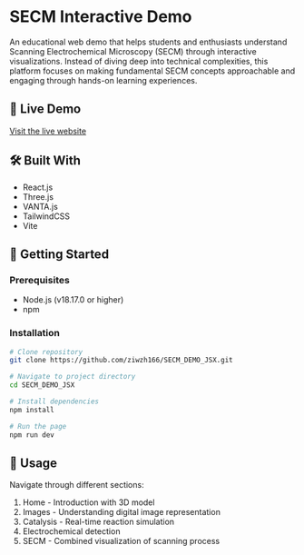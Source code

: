 # SECM Interactive Demo

An educational web demo that helps students and enthusiasts understand Scanning Electrochemical Microscopy (SECM) through interactive visualizations. Instead of diving deep into technical complexities, this platform focuses on making fundamental SECM concepts approachable and engaging through hands-on learning experiences.

## 🔗 Live Demo

[Visit the live website](https://secmdemouu.netlify.app/)

## 🛠️ Built With

- React.js
- Three.js
- VANTA.js
- TailwindCSS
- Vite

## 🚀 Getting Started

### Prerequisites

- Node.js (v18.17.0 or higher)
- npm

### Installation

```bash
# Clone repository
git clone https://github.com/ziwzh166/SECM_DEMO_JSX.git

# Navigate to project directory
cd SECM_DEMO_JSX

# Install dependencies
npm install

# Run the page
npm run dev
```

## 📝 Usage

Navigate through different sections:

1. Home - Introduction with 3D model
2. Images - Understanding digital image representation
3. Catalysis - Real-time reaction simulation
4. Electrochemical detection
5. SECM - Combined visualization of scanning process
